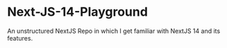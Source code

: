 # Next-JS-14-Playground
An unstructured NextJS Repo in which I get familiar with NextJS 14 and its features.
